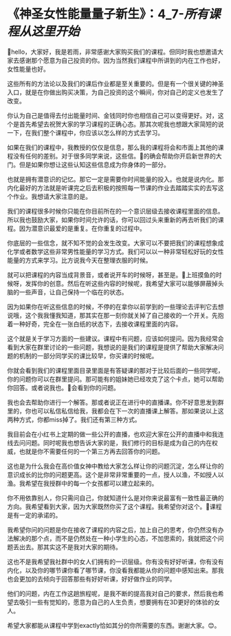 # 《神圣女性能量量子新生》：4_7-_____所有课程从这里开始_____

🎼hello，大家好，我是若雨，非常感谢大家购买我们的课程。但同时我也想邀请大家去感谢那个愿意为自己投资的你。因为当然我们课程中所讲到的内在工作也好，女性能量也好。

这些所有的方法论以及我们的课后作业都是至关重要的。但是有一个很关键的神圣入口，就是在你做出购买决策，为自己投资的这个瞬间，你对自己的定义也发生了改变。

你认为自己是值得去付出能量时间、金钱同时你也相信自己可以变得更好。对，这个是首先希望去祝贺大家的学习课程的正确心态。那其次呢我也想跟大家简短的说一下，在我们整个课程中，你应该以怎么样的方式去学习。

如果在我们的课程中，我教授的仅仅是信息，那么我的课程将会和市面上其他的课程没有任何的差别。对于很多同学来说，这些信。🎼的确会帮助你开启新世界的大门。但是如果你想让这些认知这些信息成为你身体的一部分。

也就是拥有潜意识的记忆。那它一定是需要你时间能量的投入。也就是说内化。那内化最好的方法就是听课完之后去积极的按照每一节课的作业去踏踏实实的去写这个作业。我想请大家注意的是。

我们的课程很多时候你只能在你目前所在的一个意识层级去接收课程里面的信息。所以我也鼓励大家，如果你时间允许的话，你可以回过头来重新的再去听我们的课程。因为潜意识最爱的是重复。在你重复的过程中。

你底层的一些信念，就不知不觉的会发生改变。大家可以不要把我们的课程想象成化学或者数学这些非常男性能量的学习方式。我们可以以一种非常轻松好玩的女性能量的方式来学习。比方说我今天在整理衣服的时候。

就可以把课程的内容当成背景音，或者说开车的时候呀，甚至是。🎼上班摸鱼的时候呀，发挥你的创意。然后在听这些内容的时候呢，我希望大家可以能够屏蔽掉头脑的一些声音，让自己保持一个临在的状态。

因为如果你在听这些信息的时候，不停的在拿你以前学到的一些理论去评判它去想说哦，这个我我懂我知道，那其实在那一刻你就关掉了自己接收的一个开关。先抱着一种好奇，完全在一张白纸的状态下，去接收课程里面的内容。

这个就是关于学习方面的一些建议。课程中有问题，应该如何提问。因为我经常会看到大家在群里讨论的一些问题，我想说的是我们的课程是提供了帮助大家解决问题的机制的一部分同学买的课比较早，你买课的时候呢。

你就会看到我们的课程里面目录里面是有答疑课的那对于比较后面的一些同学呢，你的问题你可以在群里提问。那可能有的姐妹她已经攻克了这个卡点，她可以帮助你回答。或者说我也。🎼会看到你的问题。

我也会去帮助你进行一个解答。那或者说正在进行中的直播课。你不好意思发到群里的，你也可以私信私信给我，我都会在下一次的直播课上解答。那如果说以上这两种方式，你都miss掉了。我们还有第三种方式。

我目前会在小红书上定期的做一些公开的直播，也欢迎大家在公开的直播中和我连线去问问题。同时呢我也想告诉大家的是，我们修行的目标是成为自己的内在权威，也就是你不需要任何的一个第三方再去回答你的问题。

这也是为什么我会在高价值女神中教给大家怎么样让你的问题沉淀，怎么样让你的意识成长的比你的问题更高。这个是非常非常重要的一点，授人以渔，不如授人以渔。我希望在我授群中的每一个女孩都可以建立起来的。

你不用依靠别人，你只需问自己，你就知道什么是对你来说最富有一致性最正确的方向。我希望看到大家，因为大家既然你买了这个课程。我希望你对这个。🎼课程是有一定的承诺的。

我希望你问的问题是你在接收了课程的内容之后，加上自己的思考，你仍然没有办法解决的那个点，而不是仍然处在一种小学生的心态，不加思索的，我就把这个问题丢出去。那其实这不是我对大家的期待。

这也不是我希望我社群中的女人们拥有的一识层级。你有没有好好听课，你有没有内化，以及你的哪节课你看了哪节课，你没看我都能从你的问题中感知出来。那我也会更加的去倾向于回答那些有好好听课，好好做作业的同学。

他们的问题，内在工作这趟旅程呢，是我不断的提高我对自己的要求，然后我也希望去吸引一些有觉知的，愿意为自己的人生负责，想要拥有在3D更好的体验的女人。

希望大家都能从课程中学到exactly恰如其分的你所需要的东西。谢谢大家。😊。
